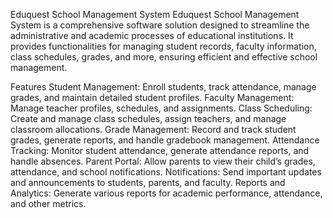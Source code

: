 Eduquest School Management System
Eduquest School Management System is a comprehensive software solution designed to streamline the administrative and academic processes of educational institutions. It provides functionalities for managing student records, faculty information, class schedules, grades, and more, ensuring efficient and effective school management.

Features
Student Management: Enroll students, track attendance, manage grades, and maintain detailed student profiles.
Faculty Management: Manage teacher profiles, schedules, and assignments.
Class Scheduling: Create and manage class schedules, assign teachers, and manage classroom allocations.
Grade Management: Record and track student grades, generate reports, and handle gradebook management.
Attendance Tracking: Monitor student attendance, generate attendance reports, and handle absences.
Parent Portal: Allow parents to view their child’s grades, attendance, and school notifications.
Notifications: Send important updates and announcements to students, parents, and faculty.
Reports and Analytics: Generate various reports for academic performance, attendance, and other metrics.
